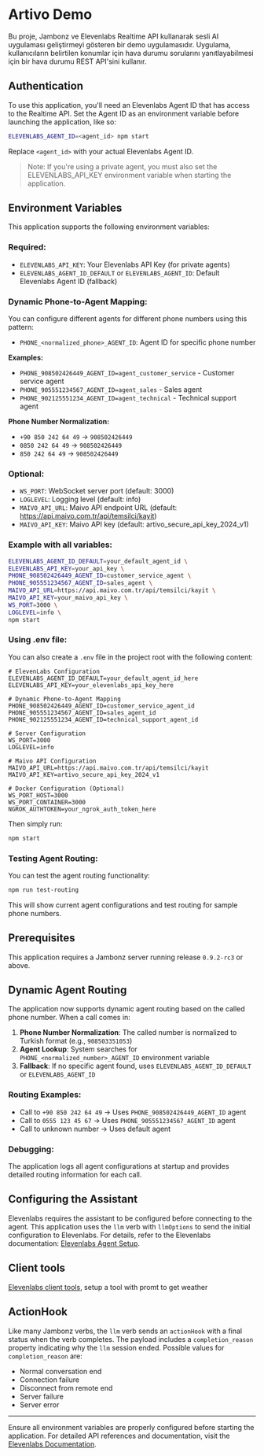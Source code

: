 # Artivo Demo

Bu proje, Jambonz ve Elevenlabs Realtime API kullanarak sesli AI uygulaması geliştirmeyi gösteren bir demo uygulamasıdır. Uygulama, kullanıcıların belirtilen konumlar için hava durumu sorularını yanıtlayabilmesi için bir hava durumu REST API'sini kullanır.

## Authentication
To use this application, you'll need an Elevenlabs Agent ID that has access to the Realtime API. Set the Agent ID as an environment variable before launching the application, like so:

```bash
ELEVENLABS_AGENT_ID=<agent_id> npm start
```

Replace `<agent_id>` with your actual Elevenlabs Agent ID.

> Note: If you're using a private agent, you must also set the ELEVENLABS_API_KEY environment variable when starting the application.

## Environment Variables

This application supports the following environment variables:

### Required:
- `ELEVENLABS_API_KEY`: Your Elevenlabs API Key (for private agents)
- `ELEVENLABS_AGENT_ID_DEFAULT` or `ELEVENLABS_AGENT_ID`: Default Elevenlabs Agent ID (fallback)

### Dynamic Phone-to-Agent Mapping:
You can configure different agents for different phone numbers using this pattern:
- `PHONE_<normalized_phone>_AGENT_ID`: Agent ID for specific phone number

**Examples:**
- `PHONE_908502426449_AGENT_ID=agent_customer_service` - Customer service agent
- `PHONE_905551234567_AGENT_ID=agent_sales` - Sales agent  
- `PHONE_902125551234_AGENT_ID=agent_technical` - Technical support agent

**Phone Number Normalization:**
- `+90 850 242 64 49` → `908502426449`
- `0850 242 64 49` → `908502426449`
- `850 242 64 49` → `908502426449`

### Optional:
- `WS_PORT`: WebSocket server port (default: 3000)
- `LOGLEVEL`: Logging level (default: info)
- `MAIVO_API_URL`: Maivo API endpoint URL (default: https://api.maivo.com.tr/api/temsilci/kayit)
- `MAIVO_API_KEY`: Maivo API key (default: artivo_secure_api_key_2024_v1)

### Example with all variables:
```bash
ELEVENLABS_AGENT_ID_DEFAULT=your_default_agent_id \
ELEVENLABS_API_KEY=your_api_key \
PHONE_908502426449_AGENT_ID=customer_service_agent \
PHONE_905551234567_AGENT_ID=sales_agent \
MAIVO_API_URL=https://api.maivo.com.tr/api/temsilci/kayit \
MAIVO_API_KEY=your_maivo_api_key \
WS_PORT=3000 \
LOGLEVEL=info \
npm start
```

### Using .env file:
You can also create a `.env` file in the project root with the following content:

```env
# ElevenLabs Configuration
ELEVENLABS_AGENT_ID_DEFAULT=your_default_agent_id_here
ELEVENLABS_API_KEY=your_elevenlabs_api_key_here

# Dynamic Phone-to-Agent Mapping
PHONE_908502426449_AGENT_ID=customer_service_agent_id
PHONE_905551234567_AGENT_ID=sales_agent_id
PHONE_902125551234_AGENT_ID=technical_support_agent_id

# Server Configuration
WS_PORT=3000
LOGLEVEL=info

# Maivo API Configuration
MAIVO_API_URL=https://api.maivo.com.tr/api/temsilci/kayit
MAIVO_API_KEY=artivo_secure_api_key_2024_v1

# Docker Configuration (Optional)
WS_PORT_HOST=3000
WS_PORT_CONTAINER=3000
NGROK_AUTHTOKEN=your_ngrok_auth_token_here
```

Then simply run:
```bash
npm start
```

### Testing Agent Routing:
You can test the agent routing functionality:
```bash
npm run test-routing
```

This will show current agent configurations and test routing for sample phone numbers.

## Prerequisites
This application requires a Jambonz server running release `0.9.2-rc3` or above.

## Dynamic Agent Routing

The application now supports dynamic agent routing based on the called phone number. When a call comes in:

1. **Phone Number Normalization**: The called number is normalized to Turkish format (e.g., `908503351053`)
2. **Agent Lookup**: System searches for `PHONE_<normalized_number>_AGENT_ID` environment variable
3. **Fallback**: If no specific agent found, uses `ELEVENLABS_AGENT_ID_DEFAULT` or `ELEVENLABS_AGENT_ID`

### Routing Examples:
- Call to `+90 850 242 64 49` → Uses `PHONE_908502426449_AGENT_ID` agent
- Call to `0555 123 45 67` → Uses `PHONE_905551234567_AGENT_ID` agent  
- Call to unknown number → Uses default agent

### Debugging:
The application logs all agent configurations at startup and provides detailed routing information for each call.

## Configuring the Assistant
Elevenlabs requires the assistant to be configured before connecting to the agent. This application uses the `llm` verb with `llmOptions` to send the initial configuration to Elevenlabs. For details, refer to the Elevenlabs documentation: [Elevenlabs Agent Setup](https://elevenlabs.io/docs/conversational-ai/docs/agent-setup).

## Client tools
[Elevenlabs client tools](https://elevenlabs.io/docs/conversational-ai/customization/client-tools), setup a tool with promt to get weather

## ActionHook
Like many Jambonz verbs, the `llm` verb sends an `actionHook` with a final status when the verb completes. The payload includes a `completion_reason` property indicating why the `llm` session ended. Possible values for `completion_reason` are:

- Normal conversation end
- Connection failure
- Disconnect from remote end
- Server failure
- Server error

---

Ensure all environment variables are properly configured before starting the application. For detailed API references and documentation, visit the [Elevenlabs Documentation](https://elevenlabs.io/docs/conversational-ai/api-reference/conversational-ai/websocket).


